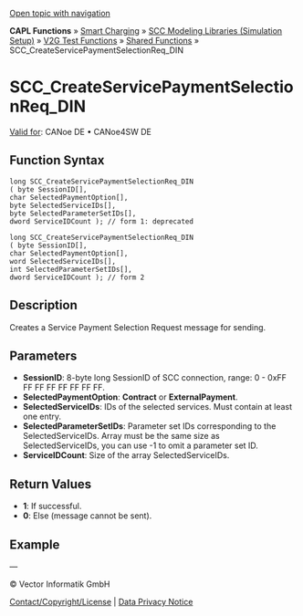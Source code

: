 [Open topic with navigation](../../../../../CANoeDEFamily.htm#Topics/CAPLFunctions/SmartCharging/Functions/CAPLfunctionSCCCreateServicePaymentSelectionReqDin.md)

**CAPL Functions** » [Smart Charging](../CAPLFunctionsSmartChargingOverview.md) » [SCC Modeling Libraries (Simulation Setup)](../CAPLFunctionsSmartChargingOverview.md#BMNodeayerDLL) » [V2G Test Functions](../CAPLFunctionsSmartChargingOverview.md#V2GTestDIN) » [Shared Functions](../CAPLFunctionsSmartChargingOverview.md#V2GTestDIN) » SCC_CreateServicePaymentSelectionReq_DIN

# SCC_CreateServicePaymentSelectionReq_DIN

[Valid for](../../../Shared/FeatureAvailability.md):  CANoe DE • CANoe4SW DE

## Function Syntax

```plaintext
long SCC_CreateServicePaymentSelectionReq_DIN 
( byte SessionID[], 
char SelectedPaymentOption[], 
byte SelectedServiceIDs[], 
byte SelectedParameterSetIDs[], 
dword ServiceIDCount ); // form 1: deprecated
```

```plaintext
long SCC_CreateServicePaymentSelectionReq_DIN 
( byte SessionID[], 
char SelectedPaymentOption[], 
word SelectedServiceIDs[], 
int SelectedParameterSetIDs[], 
dword ServiceIDCount ); // form 2
```

## Description

Creates a Service Payment Selection Request message for sending.

## Parameters

- **SessionID**: 8-byte long SessionID of SCC connection, range: 0 - 0xFF FF FF FF FF FF FF FF.
- **SelectedPaymentOption**: **Contract** or **ExternalPayment**.
- **SelectedServiceIDs**: IDs of the selected services. Must contain at least one entry.
- **SelectedParameterSetIDs**: Parameter set IDs corresponding to the SelectedServiceIDs. Array must be the same size as SelectedServiceIDs, you can use -1 to omit a parameter set ID.
- **ServiceIDCount**: Size of the array SelectedServiceIDs.

## Return Values

- **1**: If successful.
- **0**: Else (message cannot be sent).

## Example

—

© Vector Informatik GmbH

[Contact/Copyright/License](../../../Shared/ContactCopyrightLicense.md) | [Data Privacy Notice](https://www.vector.com/int/en/company/get-info/privacy-policy/)
